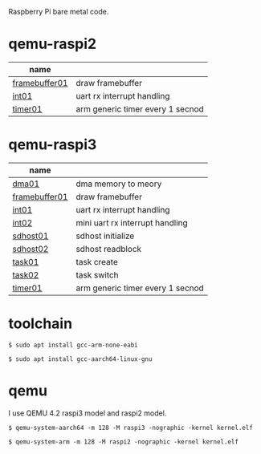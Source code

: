 
Raspberry Pi bare metal code.


# qemu-raspi2

| name     |               |
| -------- | ------------- |
| [framebuffer01](https://github.com/eggman/raspberrypi/tree/master/qemu-raspi2/framebuffer01)  | draw framebuffer  |
| [int01](https://github.com/eggman/raspberrypi/tree/master/qemu-raspi2/int01)    | uart rx interrupt handling |
| [timer01](https://github.com/eggman/raspberrypi/tree/master/qemu-raspi2/timer01)  | arm generic timer every 1 secnod  |

# qemu-raspi3

| name     |               |
| -------- | ------------- |
| [dma01](https://github.com/eggman/raspberrypi/tree/master/qemu-raspi3/dma01)       | dma  memory to meory |
| [framebuffer01](https://github.com/eggman/raspberrypi/tree/master/qemu-raspi3/framebuffer01)  | draw framebuffer  |
| [int01](https://github.com/eggman/raspberrypi/tree/master/qemu-raspi3/int01)       | uart rx interrupt handling |
| [int02](https://github.com/eggman/raspberrypi/tree/master/qemu-raspi3/int02)       | mini uart rx interrupt handling |
| [sdhost01](https://github.com/eggman/raspberrypi/tree/master/qemu-raspi3/sdhost01) | sdhost initialize |
| [sdhost02](https://github.com/eggman/raspberrypi/tree/master/qemu-raspi3/sdhost02) | sdhost readblock |
| [task01](https://github.com/eggman/raspberrypi/tree/master/qemu-raspi3/task01)     | task create  |
| [task02](https://github.com/eggman/raspberrypi/tree/master/qemu-raspi3/task01)     | task switch  |
| [timer01](https://github.com/eggman/raspberrypi/tree/master/qemu-raspi3/timer01)   | arm generic timer every 1 secnod  |


# toolchain

```
$ sudo apt install gcc-arm-none-eabi
```

```
$ sudo apt install gcc-aarch64-linux-gnu
```

# qemu

I use QEMU 4.2 raspi3 model and raspi2 model.

```
$ qemu-system-aarch64 -m 128 -M raspi3 -nographic -kernel kernel.elf
```

```
$ qemu-system-arm -m 128 -M raspi2 -nographic -kernel kernel.elf
```
